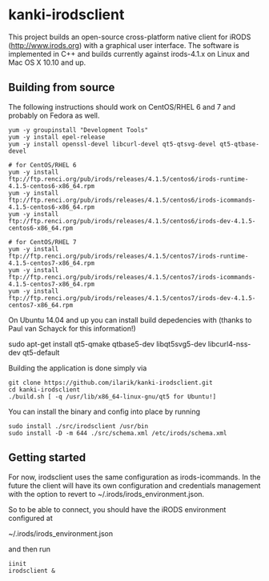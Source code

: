 kanki-irodsclient
==================

This project builds an open-source cross-platform native client for iRODS (http://www.irods.org) with a graphical user interface.
The software is implemented in C++ and builds currently against irods-4.1.x on Linux and Mac OS X 10.10 and up.

Building from source
--------------------

The following instructions should work on CentOS/RHEL 6 and 7 and probably on Fedora as well.

    yum -y groupinstall "Development Tools"
    yum -y install epel-release
    yum -y install openssl-devel libcurl-devel qt5-qtsvg-devel qt5-qtbase-devel

    # for CentOS/RHEL 6
    yum -y install ftp://ftp.renci.org/pub/irods/releases/4.1.5/centos6/irods-runtime-4.1.5-centos6-x86_64.rpm
    yum -y install ftp://ftp.renci.org/pub/irods/releases/4.1.5/centos6/irods-icommands-4.1.5-centos6-x86_64.rpm
    yum -y install ftp://ftp.renci.org/pub/irods/releases/4.1.5/centos6/irods-dev-4.1.5-centos6-x86_64.rpm

    # for CentOS/RHEL 7
    yum -y install ftp://ftp.renci.org/pub/irods/releases/4.1.5/centos7/irods-runtime-4.1.5-centos7-x86_64.rpm
    yum -y install ftp://ftp.renci.org/pub/irods/releases/4.1.5/centos7/irods-icommands-4.1.5-centos7-x86_64.rpm
    yum -y install ftp://ftp.renci.org/pub/irods/releases/4.1.5/centos7/irods-dev-4.1.5-centos7-x86_64.rpm

On Ubuntu 14.04 and up you can install build depedencies with (thanks to Paul van Schayck for this information!)

   sudo apt-get install qt5-qmake qtbase5-dev libqt5svg5-dev libcurl4-nss-dev qt5-default

Building the application is done simply via

    git clone https://github.com/ilarik/kanki-irodsclient.git
    cd kanki-irodsclient
    ./build.sh [ -q /usr/lib/x86_64-linux-gnu/qt5 for Ubuntu!]

You can install the binary and config into place by running

    sudo install ./src/irodsclient /usr/bin
    sudo install -D -m 644 ./src/schema.xml /etc/irods/schema.xml

Getting started
---------------

For now, irodsclient uses the same configuration as irods-icommands. In the future the client will have its 
own configuration and credentials management with the option to revert to ~/.irods/irods_environment.json.

So to be able to connect, you should have the iRODS environment configured at 

   ~/.irods/irods_environment.json

and then run

    iinit
    irodsclient &
